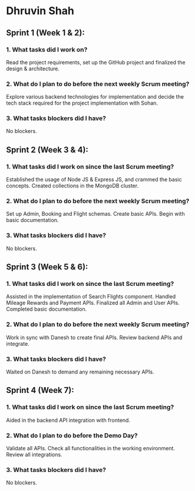 # Dhruvin Shah


## Sprint 1 (Week 1 & 2):
### 1. What tasks did I work on?
Read the project requirements, set up the GitHub project and finalized the design & architecture.
### 2. What do I plan to do before the next weekly Scrum meeting?
Explore various backend technologies for implementation and decide the tech stack required for the project implementation with Sohan.
### 3. What tasks blockers did I have?
No blockers.

## Sprint 2 (Week 3 & 4):
### 1. What tasks did I work on since the last Scrum meeting?
Established the usage of Node JS & Express JS, and crammed the basic concepts. Created collections in the MongoDB cluster.
### 2. What do I plan to do before the next weekly Scrum meeting?
Set up Admin, Booking and Flight schemas. Create basic APIs. Begin with basic documentation.
### 3. What tasks blockers did I have?
No blockers.

## Sprint 3 (Week 5 & 6):
### 1. What tasks did I work on since the last Scrum meeting?
Assisted in the implementation of Search Flights component. Handled Mileage Rewards and Payment APIs. Finalized all Admin and User APIs. Completed basic documentation.
### 2. What do I plan to do before the next weekly Scrum meeting?
Work in sync with Danesh to create final APIs. Review backend APIs and integrate.
### 3. What tasks blockers did I have?
Waited on Danesh to demand any remaining necessary APIs.

## Sprint 4 (Week 7):
### 1. What tasks did I work on since the last Scrum meeting?
Aided in the backend API integration with frontend.
### 2. What do I plan to do before the Demo Day?
Validate all APIs. Check all functionalities in the working environment. Review all integrations.
### 3. What tasks blockers did I have?
No blockers.
